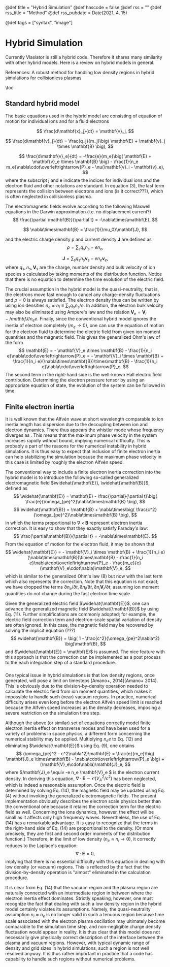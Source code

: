 @def title = "Hybrid Simulation"
@def hascode = false
@def rss = ""
@def rss_title = "Method"
@def rss_pubdate = Date(2021, 4, 15)

@def tags = ["syntax", "image"]

# Hybrid Simulation

Currently Vlasiator is still a hybrid code. Therefore it shares many similarity with other hybrid models.
Here is a review on hybrid models in general.

References:
A robust method for handling low density regions in hybrid simulations for collisionless plasmas

\toc

## Standard hybrid model

The basic equations used in the hybrid model are consisting of equation of motion for individual ions and for a fluid electrons

$$
\frac{d\mathbf{x}_j}{dt} = \mathbf{v}_j,
$$

$$
\frac{d\mathbf{v}_j}{dt} = \frac{q_j}{m_j}\big( \mathbf{E} + \mathbf{v}_j \times \mathbf{B} \big),
$$

$$
\frac{d\mathbf{v}_e}{dt} = -\frac{e}{m_e}\big( \mathbf{E} + \mathbf{v}_e \times \mathbf{B} \big) - \frac{1}{n_e m_e}\nabla\cdot\overleftrightarrow{P}_e - \nu(\mathbf{v}_i - \mathbf{v}_e),
$$
where the subscript j and e indicate the indices for individual ions and the electron fluid and other notations are standard.
In equation (3), the last term represents the collision between electrons and ions (is it correct???), which is often neglected in collisionless plasma.

The electromagnetic fields evolve according to the following Maxwell equations in the Darwin approximation (i.e. no displacement current?)
$$
\frac{\partial \mathbf{B}}{\partial t} = -\nabla\times\mathbf{E},
$$

$$
\nabla\times\mathbf{B} = \frac{1}{\mu_0}\mathbf{J},
$$

and the electric charge density ρ and current density $\mathbf{J}$ are defined as
$$
\rho = \sum_s q_s n_s - en_e,
$$

$$
\mathbf{J} = \sum_s q_s n_s \mathbf{v}_s - e n_e \mathbf{v}_e,
$$
where $q_s, n_s, \mathbf{V}_s$ are the charge, number density and bulk velocity of ion species s calculated by taking moments of the distribution function. Notice that there is no equation to determine the time evolution of the electric field.

The crucial assumption in the hybrid model is the quasi-neutrality, that is, the electrons move fast enough to cancel any charge-density fluctuations and $\rho=0$ is always satisfied.
The electron density thus can be written by using ion densities $n_e \approx n_i \equiv \sum_s q_s n_s /e$.
In addition, the electron bulk velocity may also be eliminated using Ampere's law and the relation $\mathbf{V}_e = \mathbf{V}_i - /mathbf{J}/n_e e$.
Finally, since the conventional hybrid model ignores the inertia of electron completely ($m_e \rightarrow 0$), one can use the equation of motion for the electron fluid to determine the electric field from given ion moment quantities and the magnetic field. This gives the generalized Ohm's law of the form
$$
\mathbf{E} = - \mathbf{V}_e \times \mathbf{B} - \frac{1}{n_i e}\nabla\cdot\overleftrightarrow{P}_e = - \mathbf{V}_i \times \mathbf{B} + \frac{1}{n_i e}(\nabla\times\mathbf{B})\times\mathbf{B} - \frac{1}{n_i e}\nabla\cdot\overleftrightarrow{P}_e.
$$
The second term in the right-hand side is the well-known Hall electric field contribution. Determining the electron pressure tensor by using an appropriate equation of state, the evolution of the system can be followed in time.

## Finite electron inertia

It is well known that the Alfvén wave at short wavelength comparable to ion inertia length has dispersion due to the decoupling between ion and electron dynamics. There thus appears the whistler mode whose frequency diverges as . This means that the maximum phase velocity in the system increases rapidly without bound, implying numerical difficulty. This is probably a part of the reasons for the numerical instability in hybrid simulations. It is thus easy to expect that inclusion of finite electron inertia can help stabilizing the simulation because the maximum phase velocity in this case is limited by roughly the electron Alfvén speed.

The conventional way to include a finite electron inertia correction into the hybrid model is to introduce the following so-called generalized electromagnetic field $\widehat{\mathbf{E}}, \widehat{\mathbf{B}}$, defined as 
$$
\widehat{\mathbf{E}} = \mathbf{E} - \frac{\partial}{\partial t}\big( \frac{e}{\omega_{pe}^2}\nabla\times\mathbf{B} \big),
$$
$$
\widehat{\mathbf{B}} = \mathbf{B} + \nabla\times\big( \frac{c^2}{\omega_{pe}^2}\nabla\times\mathbf{B} \big),
$$
in which the terms proportional to $\nabla\times\mathbf{B}$ represent electron inertia correction.
It is easy to show that they exactly satisfy Faraday's law:
$$
\frac{\partial\mathbf{B}}{\partial t} = -\nabla\times\mathbf{E}.
$$
From the equation of motion for the electron fluid, it may be shown that
$$
\widehat{\mathbf{E}} = - \mathbf{V}_i \times \mathbf{B} + \frac{1}{n_i e}(\nabla\times\mathbf{B})\times\mathbf{B} - \frac{1}{n_i e}\nabla\cdot\overleftrightarrow{P}_e - \frac{m_e}{e}(\mathbf{V}_e\cdot\nabla)\mathbf{V}_e,
$$
which is similar to the generalized Ohm's law (8) but now with the last term which also represents the correction.
Note that this equation is not exact; we have dropped the terms $\partial n_e/\partial t, \partial n_i/\partial t, \partial n_i\mathbf{V}_i/\partial t$, assuming ion moment quantities do not change during the fast electron time scale.

Given the generalized electric field $\widehat{\mathbf{E}}$, one can advance the generalized magnetic field $\widehat{\mathbf{B}}$ by using Eq. (11).
Further simplifications are commonly adopted; for example, the electric field correction term and electron-scale spatial variation of density are often ignored. In this case, the magnetic field may be recovered by solving the implicit equation (???)
$$
\widehat{\mathbf{B}} = \big( 1 - \frac{c^2}{\omega_{pe}^2\nabla^2} \big)\mathbf{B},
$$
and $\widehat{\mathbf{E}} = \mathbf{E}$ is assumed. The nice feature with this approach is that the correction can be implemented as a post process to the each integration step of a standard procedure.

###

One typical issue in hybrid simulations is that low density regions, once generated, will pose a limit on timesteps
[Amano+, 2014](Amano+ 2014).
This is obviously due to the division-by-density operation needed to calculate the electric field from ion moment quantities, which makes it impossible to handle such (near) vacuum regions.
In practice, numerical difficulty arises even long before the electron Alfvén speed limit is reached because the Alfvén speed increases as the density decreases, imposing a severe restriction on the simulation time step.

Although the above (or similar) set of equations correctly model finite electron inertia effect on transverse modes and have been used for a variety of problems in space physics, a different form concerning the numerical stability may be applied.
Multiplying $n_e e$ to Eq. (12) and eliminating $\widehat{\mathbf{E}}$ using Eq. (9), one obtains
$$
(\omega_{pe}^2 - c^2\nabla^2)\mathbf{E} = \frac{e}{m_e}\big( \mathbf{J}_e \times\mathbf{B} - \nabla\cdot\overleftrightarrow{P}_e \big) + (\mathbf{V}_e\cdot\nabla)\mathbf{J}_e,
$$
where $/mathbf{J}_e \equiv -e n_e \mathbf{V}_e $ is the electron current density. In deriving this equation, $\nabla\cdot\mathbf{E}\sim \mathcal{O}(V_A^2/c^2)$ has been neglected, which is indeed a reasonable assumption. Once the electric field is determined by solving Eq. (14), the magnetic field may be updated using Eq. (4) without invoking the generalized electromagnetic fields.
The present implementation obviously describes the electron scale physics better than the conventional one because it retains the correction term for the electric field as well. Concerning the ions dynamics, however, the effect will be small as it affects only high frequency waves. Nevertheless, the use of Eq. (14) has a remarkable advantage. It is easy to recognize that the terms in the right-hand side of Eq. (14) are proportional to the density. (Or more precisely, they are first and second order moments of the distribution function.) Therefore, in the limit of low density ($n_e \approx n_i \rightarrow 0$), it correctly reduces to the Laplace's equation:
$$
\nabla\cdot\mathbf{E}=0,
$$
implying that there is no essential difficulty with this equation in dealing with low density (or vacuum) regions. This is reflected by the fact that the division-by-density operation is "almost" eliminated in the calculation procedure.

It is clear from Eq. (14) that the vacuum region and the plasma region are naturally connected with an intermediate region in between where the electron inertia effect dominates.
Strictly speaking, however, one must recognize the fact that dealing with such a low density region in the hybrid model certainly violates its assumptions. Namely, the quasi-neutrality assumption $n_i \approx n_e$ is no longer valid in such a tenuous region because time scale associated with the electron plasma oscillation may ultimately become comparable to the simulation time step, and non-negligible charge density fluctuation would appear in reality. It is thus clear that this model does not necessarily give physically correct description of the interface between the plasma and vacuum regions. However, with typical dynamic range of density and grid sizes in hybrid simulations, such a region is not well resolved anyway. It is thus rather important in practice that a code has capability to handle such regions without numerical problems.


[Amano+ 2014]: https://doi.org/10.1016/j.jcp.2014.06.048